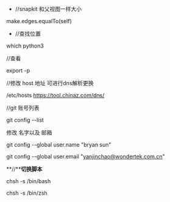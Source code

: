 * //snapkit 和父视图一样大小

make.edges.equalTo(self)



* //查找位置

which python3



//查看

export -p



//修改 host 地址 可进行dns解析更换

/etc/hosts  https://tool.chinaz.com/dns/



//git 账号列表 

git config --list

修改 名字以及 邮箱

git config --global user.name "bryan sun"

git config --global user.email "yanjinchao@wondertek.com.cn"





**//****切换脚本**

chsh -s /bin/bash

chsh -s /bin/zsh





